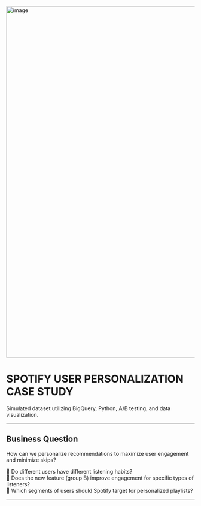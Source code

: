 <img width="3432" height="940" alt="image" src="https://github.com/user-attachments/assets/547af01d-6941-46c1-bbd0-bc519c9459e6" />

# SPOTIFY USER PERSONALIZATION CASE STUDY
Simulated dataset utilizing BigQuery, Python, A/B testing, and data visualization.
***

## Business Question
How can we personalize recommendations to maximize user engagement and minimize skips?  

📌 Do different users have different listening habits?  
📌 Does the new feature (group B) improve engagement for specific types of listeners?  
📌 Which segments of users should Spotify target for personalized playlists?  

***

